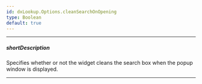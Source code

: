 ```yaml
---
id: dxLookup.Options.cleanSearchOnOpening
type: Boolean
default: true
---
```

---
##### shortDescription
Specifies whether or not the widget cleans the search box when the popup window is displayed.

---
